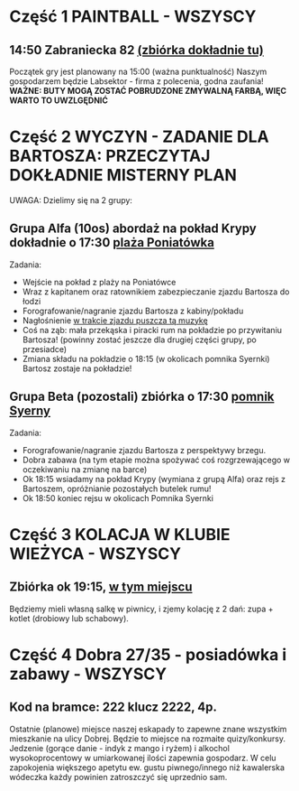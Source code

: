 # Część 1 PAINTBALL - WSZYSCY
## 14:50 Zabraniecka 82 [(zbiórka dokładnie tu)](https://www.google.com/maps/place/Paintball+Warszawa+Hala+Labsektor/@52.261981,21.0685549,261a,35y,292.21h,8.88t/data=!3m1!1e3!4m12!1m6!3m5!1s0x471ecb5cf4a4b665:0x4197eac84cfaf00f!2sPaintball+Warszawa+Hala+Labsektor!8m2!3d52.2622001!4d21.0675929!3m4!1s0x471ecb5cf4a4b665:0x4197eac84cfaf00f!8m2!3d52.2622001!4d21.0675929?hl=pl-PL)
Początek gry jest planowany na 15:00 (ważna punktualność)
Naszym gospodarzem będzie Labsektor - firma z polecenia, godna zaufania!
**WAŻNE: BUTY MOGĄ ZOSTAĆ POBRUDZONE ZMYWALNĄ FARBĄ, WIĘC WARTO TO UWZLGĘDNIĆ**

# Część 2 WYCZYN - ZADANIE DLA BARTOSZA: PRZECZYTAJ DOKŁADNIE MISTERNY PLAN
UWAGA: Dzielimy się na 2 grupy:

## Grupa Alfa (10os) abordaż na pokład Krypy dokładnie o 17:30 [plaża Poniatówka](https://goo.gl/maps/XhDhY8UgNV4Xkude7) 
Zadania: 
- Wejście na pokład z plaży na Poniatówce
- Wraz z kapitanem oraz ratownikiem zabezpieczanie zjazdu Bartosza do łodzi 
- Forografowanie/nagranie zjazdu Bartosza z kabiny/pokładu
- Nagłośnienie [w trakcie zjazdu puszcza tą muzykę](https://www.youtube.com/watch?v=U9FzgsF2T-s)
- Coś na ząb: mała przekąska i piracki rum na pokładzie po przywitaniu Bartosza! (powinny zostać jeszcze dla drugiej części grupy, po przesiadce)
- Zmiana składu na pokładzie o 18:15 (w okolicach pomnika Syernki) Bartosz zostaje na pokładzie!

## Grupa Beta (pozostali) zbiórka o 17:30 [pomnik Syerny](https://www.google.pl/maps/place/Pomnik+Syreny/@52.2402618,21.0298929,716m/data=!3m2!1e3!4b1!4m5!3m4!1s0x471ecc5a1192af11:0x11cb947e1c335fb8!8m2!3d52.2402618!4d21.0320816)
Zadania:
- Forografowanie/nagranie zjazdu Bartosza z perspektywy brzegu.
- Dobra zabawa (na tym etapie można spożywać coś rozgrzewającego w oczekiwaniu na zmianę na barce)
- Ok 18:15 wsiadamy na pokład Krypy (wymiana z grupą Alfa) oraz rejs z Bartoszem, opróżnianie pozostałych butelek rumu!
- Ok 18:50 koniec rejsu w okolicach Pomnika Syernki

# Część 3 KOLACJA W KLUBIE WIEŻYCA - WSZYSCY
## Zbiórka ok 19:15, [w tym miejscu](https://www.google.com/maps/place/Klub+Wie%C5%BCyca/@52.2327881,21.0246812,717m/data=!3m2!1e3!4b1!4m5!3m4!1s0x471eccf7a3ddf803:0x8a8e21678b518509!8m2!3d52.2328533!4d21.0268323?hl=pl-PL)
Będziemy mieli własną salkę w piwnicy, i zjemy kolację z 2 dań: zupa + kotlet (drobiowy lub schabowy).


# Część 4 Dobra 27/35 - posiadówka i zabawy - WSZYSCY
## Kod na bramce: 222 klucz 2222, 4p.
Ostatnie (planowe) miejsce naszej eskapady to zapewne znane wszystkim mieszkanie na ulicy Dobrej.
Będzie to miejsce na rozmaite quizy/konkursy.
Jedzenie (gorące danie - indyk z mango i ryżem) i alkochol wysokoprocentowy w umiarkowanej ilości zapewnia gospodarz.
W celu zapokojenia większego apetytu ew. gustu piwnego/innego niż kawalerska wódeczka każdy powinien zatroszczyć się uprzednio sam.
